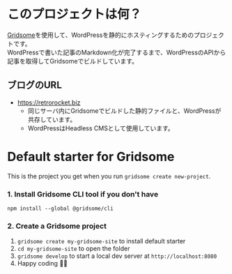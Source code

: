 # このプロジェクトは何？

[Gridsome](https://gridsome.org/)を使用して、WordPressを静的にホスティングするためのプロジェクトです。  
WordPressで書いた記事のMarkdown化が完了するまで、WordPressのAPIから記事を取得してGridsomeでビルドしています。

## ブログのURL

* https://retrorocket.biz
  - 同じサーバ内にGridsomeでビルドした静的ファイルと、WordPressが共存しています。
  - WordPressはHeadless CMSとして使用しています。

# Default starter for Gridsome

This is the project you get when you run `gridsome create new-project`.

### 1. Install Gridsome CLI tool if you don't have

`npm install --global @gridsome/cli`

### 2. Create a Gridsome project

1. `gridsome create my-gridsome-site` to install default starter
2. `cd my-gridsome-site` to open the folder
3. `gridsome develop` to start a local dev server at `http://localhost:8080`
4. Happy coding 🎉🙌

